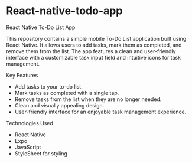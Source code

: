 # React-native-todo-app

React Native To-Do List App

This repository contains a simple mobile To-Do List application built using React Native. It allows users to add tasks, mark them as completed, and remove them from the list. The app features a clean and user-friendly interface with a customizable task input field and intuitive icons for task management.

Key Features
- Add tasks to your to-do list.
- Mark tasks as completed with a single tap.
- Remove tasks from the list when they are no longer needed.
- Clean and visually appealing design.
- User-friendly interface for an enjoyable task management experience.

Technologies Used
- React Native
- Expo
- JavaScript
- StyleSheet for styling

